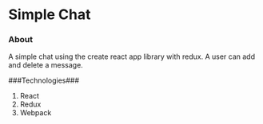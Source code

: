 # Simple Chat

### About

A simple chat using the create react app library with redux. A user can add and delete a message.

###Technologies###
1. React
2. Redux
3. Webpack
